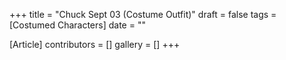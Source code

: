 +++
title = "Chuck Sept 03 (Costume Outfit)"
draft = false
tags = [Costumed Characters]
date = ""

[Article]
contributors = []
gallery = []
+++